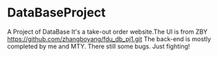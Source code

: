 # DataBaseProject
A Project of DataBase
It's a take-out order website.The UI is from ZBY https://github.com/zhangboyang/fdu_db_pj1.git
The back-end is mostly completed by me and MTY.
There still some bugs.
Just fighting!
